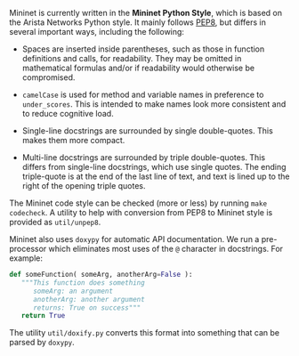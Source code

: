 Mininet is currently written in the **Mininet Python Style**, which is based on the Arista Networks Python style. It mainly follows [PEP8](http://legacy.python.org/dev/peps/pep-0008), but differs in several important ways, including the following:

* Spaces are inserted inside parentheses, such as those in function definitions and calls, for readability. They may be omitted in mathematical formulas and/or if readability would otherwise be compromised.

* `camelCase` is used for method and variable names in preference to `under_scores`. This is intended to make names look more consistent and to reduce cognitive load.

* Single-line docstrings are surrounded by single double-quotes. This makes them more compact.

* Multi-line docstrings are surrounded by triple double-quotes. This differs from single-line docstrings, which use single quotes. The ending triple-quote is at the end of the last line of text, and text is lined up to the right of the opening triple quotes.

The Mininet code style can be checked (more or less) by running `make codecheck`. A utility to help with conversion from PEP8 to Mininet style is provided as `util/unpep8`.

Mininet also uses `doxypy` for automatic API documentation. We run a pre-processor which eliminates most uses of the `@` character in docstrings. For example:

```python
def someFunction( someArg, anotherArg=False ):
   """This function does something
      someArg: an argument
      anotherArg: another argument
      returns: True on success"""
   return True
```

The utility `util/doxify.py` converts this format into something that can be parsed by `doxypy`.